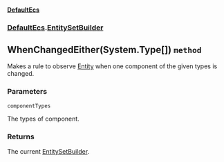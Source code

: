 #### [DefaultEcs](./DefaultEcs.md 'DefaultEcs')
### [DefaultEcs](./DefaultEcs.md#DefaultEcs 'DefaultEcs').[EntitySetBuilder](./DefaultEcs-EntitySetBuilder.md 'DefaultEcs.EntitySetBuilder')
## WhenChangedEither(System.Type[]) `method`
Makes a rule to observe [Entity](./DefaultEcs-Entity.md 'DefaultEcs.Entity') when one component of the given types is changed.
### Parameters

<a name='DefaultEcs-EntitySetBuilder-WhenChangedEither(System-Type--)-componentTypes'></a>
`componentTypes`

The types of component.
### Returns
The current [EntitySetBuilder](./DefaultEcs-EntitySetBuilder.md 'DefaultEcs.EntitySetBuilder').
